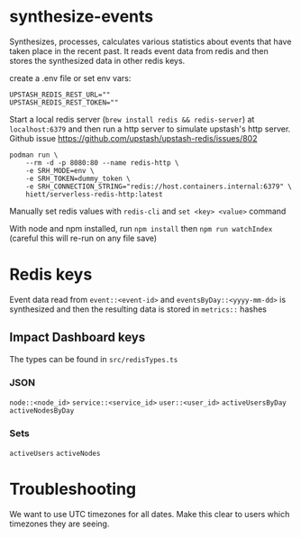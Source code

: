 # synthesize-events

Synthesizes, processes, calculates various statistics about events that have taken place in the recent past. It reads event data from redis and then stores the synthesized data in other redis keys.

create a .env file or set env vars:

```
UPSTASH_REDIS_REST_URL=""
UPSTASH_REDIS_REST_TOKEN=""
```

Start a local redis server (`brew install redis && redis-server`) at `localhost:6379` and then run a http server to simulate upstash's http server. Github issue https://github.com/upstash/upstash-redis/issues/802
```
podman run \
    --rm -d -p 8080:80 --name redis-http \
    -e SRH_MODE=env \
    -e SRH_TOKEN=dummy_token \
    -e SRH_CONNECTION_STRING="redis://host.containers.internal:6379" \
    hiett/serverless-redis-http:latest
```

Manually set redis values with `redis-cli` and `set <key> <value>` command

With node and npm installed, run
`npm install` then `npm run watchIndex` (careful this will re-run on any file save)

# Redis keys

Event data read from  `event::<event-id>` and `eventsByDay::<yyyy-mm-dd>` is synthesized and then the resulting data is stored in `metrics::` hashes

## Impact Dashboard keys
The types can be found in `src/redisTypes.ts`
### JSON
`node::<node_id>`
`service::<service_id>`
`user::<user_id>`
`activeUsersByDay`
`activeNodesByDay`

### Sets
`activeUsers`
`activeNodes`



# Troubleshooting

We want to use UTC timezones for all dates. Make this clear to users which timezones they are seeing. 
